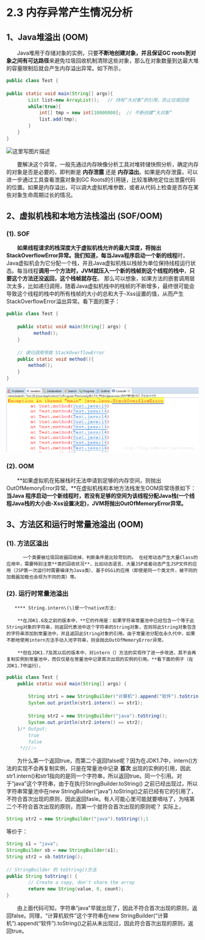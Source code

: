 # 2.3 内存异常产生情况分析

## 1、Java堆溢出 \(OOM\)

　　Java堆用于存储对象的实例，只要**不断地创建对象，并且保证GC roots到对象之间有可达路径**来避免垃圾回收机制清除这些对象，那么在对象数量到达最大堆的容量限制后就会产生内存溢出异常。如下所示，

```java
public class Test {

public static void main(String[] args){
        List list=new ArrayList();   // 持有“大对象”的引用，防止垃圾回收
        while(true){
            int[] tmp = new int[10000000];  // 不断创建“大对象”
            list.add(tmp);
        }
    }
}
```

![&#x8FD9;&#x91CC;&#x5199;&#x56FE;&#x7247;&#x63CF;&#x8FF0;](https://img-blog.csdn.net/20170515152050847?watermark/2/text/aHR0cDovL2Jsb2cuY3Nkbi5uZXQvanVzdGxvdmV5b3Vf/font/5a6L5L2T/fontsize/400/fill/I0JBQkFCMA==/dissolve/70/gravity/SouthEast)

　　要解决这个异常，一般先通过内存映像分析工具对堆转储快照分析，确定内存的对象是否是必要的，即判断是 **内存泄露** 还是 **内存溢出**。如果是内存泄露，可以进一步通过工具查看泄露对象到GC Roots的引用链，比较准确地定位出泄露代码的位置。如果是内存溢出，可以调大虚拟机堆参数，或者从代码上检查是否存在某些对象生命周期过长的情况。

## 2、虚拟机栈和本地方法栈溢出 \(SOF/OOM\)

### **\(1\). SOF**

　　**如果线程请求的栈深度大于虚拟机栈允许的最大深度，将抛出StackOverflowError异常。**我们知道，每当Java程序**启动一个新的线程**时，Java虚拟机会为它分配一个栈，并且Java虚拟机栈以栈帧为单位保持线程运行状态。每当线程**调用一个方法时，JVM就压入一个新的栈帧到这个线程的栈中**，**只要这个方法还没返回，这个栈帧就存在**。 那么可以想象，如果方法的嵌套调用层次太多，比如递归调用，随着Java虚拟机栈中的栈帧的不断增多，最终很可能会导致这个线程的栈中的所有栈帧的大小的总和大于-Xss设置的值，从而产生StackOverflowError溢出异常。看下面的栗子：

```java
public class Test {

    public static void main(String[] args) {
          method();
    }

    // 递归调用导致 StackOverflowError
    public static void method(){
        method();
    }
}
```

![](../../.gitbook/assets/image%20%28201%29.png)

### **\(2\). OOM**

　　**如果虚拟机在拓展栈时无法申请到足够的内存空间，则抛出OutOfMemoryError异常。**在虚拟机栈和本地方法栈发生OOM异常场景如下：**当Java 程序启动一个新线程时，若没有足够的空间为该线程分配Java栈\(一个线程Java栈的大小由-Xss设置决定\)，JVM将抛出OutOfMemoryError异常。**

## 3、方法区和运行时常量池溢出 \(OOM\)

### \(1\). **方法区溢出**

          一个类要被垃圾回收器回收掉，判断条件是比较苛刻的。 在经常动态产生大量Class的应用中，需要特别注意**类的回收状况**，比如动态语言、大量JSP或者动态产生JSP文件的应用（JSP第一次运行时需要编译为Java类）、基于OSGi的应用（即使是同一个类文件，被不同的加载器加载也会视为不同的类）等。

### **\(2\). 运行时常量池溢出**

       **** String.intern\(\)是一个native方法: 

        **在JDK1.6及之前的版本中，**它的作用是：如果字符串常量池中已经包含一个等于此String对象的字符串，则返回代表池中这个字符串的String对象，否则将此String对象包含的字符串添加到常量池中，并且返回此String对象的引用。由于常量池分配在永久代中，如果不断地使用intern方法手动入池字符串，则会抛出OutOfMemoryError异常。

        **但在JDK1.7及其以后的版本中，对intern（）方法的实现作了进一步改进，其不会再复制实例到常量池中，而仅仅是在常量池中记录首次出现的实例的引用。**看下面的例子（在JDK1.7中运行），

```java
public class Test {  
    public static void main(String[] args) {  

        String str1 = new StringBuilder("计算机").append("软件").toString();
        System.out.println(str1.intern() == str1);

        String str2 = new StringBuilder("java").toString();
        System.out.println(str2.intern() == str2);
    }/* Output: 
        true
        false
     *///:~  
```

　　为什么第一个返回true，而第二个返回false呢？因为在JDK1.7中，intern\(\)方法的实现不会再复制实例，只是在常量池中记录 **首次** 出现的实例的引用，因此str1.intern\(\)和str1指向的是同一个字符串，所以返回true。同一个引用。对于“java”这个字符串，由于在执行StringBuilder.toString\(\) 之前已经出现过，所以字符串常量池中在new StringBuilder\(“java”\).toString\(\)之前已经有它的引用了，不符合首次出现的原则，因此返回fasle。有人可能心里可能就要嘀咕了，为啥第二个不符合首次出现的原则，而第一个就符合首次出现的原则呢？ 实际上，

```java
String str2 = new StringBuilder("java").toString();1
```

等价于：

```java
String s1 = "java";
StringBuilder sb = new StringBuilder(s1);
String str2 = sb.toString();

// StringBuilder 的 toString()方法
public String toString() {
        // Create a copy, don't share the array
        return new String(value, 0, count);
}
```

　　由上面代码可知，字符串”java”早就出现了，因此不符合首次出现的原则，返回false。同理，“计算机软件”这个字符串在new StringBuilder\(“计算机”\).append\(“软件”\).toString\(\)之前从未出现过，因此符合首次出现的原则，返回true。

　　

